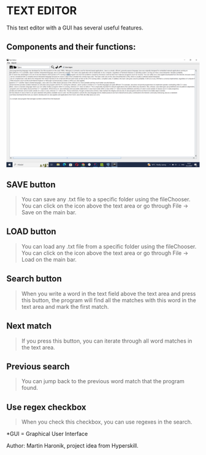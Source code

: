 
# TEXT EDITOR

This text editor with a GUI has several useful features.

 ## Components and their functions:

 ![example](editor/example.png)

## SAVE button 
> You can save any .txt file to a specific folder using the fileChooser. 
You can click on the icon above the text area or go through File -> Save on the main bar.

## LOAD button 
> You can load any .txt file from a specific folder using the fileChooser. 
You can click on the icon above the text area or go through File -> Load on the main bar.

## Search button 
> When you write a word in the text field above the text area and press this button,
the program will find all the matches with this word in the text area and mark the first match.

## Next match 
> If you press this button, you can iterate through all word matches in the text area.

## Previous search 
> You can jump back to the previous word match that the program found.

## Use regex checkbox 
> When you check this checkbox, you can use regexes in the search.

*GUI = Graphical User Interface

Author: Martin Haronik, project idea from Hyperskill.
